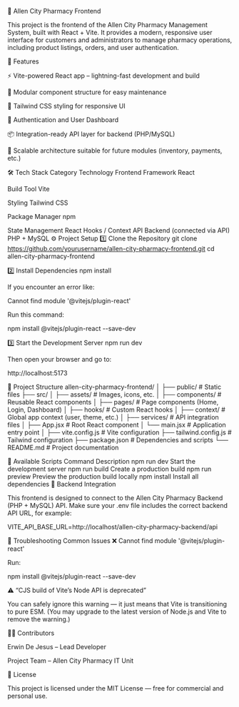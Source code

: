 💊 Allen City Pharmacy Frontend

This project is the frontend of the Allen City Pharmacy Management System, built with React + Vite.
It provides a modern, responsive user interface for customers and administrators to manage pharmacy operations, including product listings, orders, and user authentication.

🚀 Features

⚡ Vite-powered React app – lightning-fast development and build

🧩 Modular component structure for easy maintenance

🎨 Tailwind CSS styling for responsive UI

🔐 Authentication and User Dashboard

📦 Integration-ready API layer for backend (PHP/MySQL)

🧠 Scalable architecture suitable for future modules (inventory, payments, etc.)

🛠️ Tech Stack
Category	Technology
Frontend Framework	React

Build Tool	Vite

Styling	Tailwind CSS

Package Manager	npm

State Management	React Hooks / Context API
Backend (connected via API)	PHP + MySQL
⚙️ Project Setup
1️⃣ Clone the Repository
git clone https://github.com/yourusername/allen-city-pharmacy-frontend.git
cd allen-city-pharmacy-frontend

2️⃣ Install Dependencies
npm install


If you encounter an error like:

Cannot find module '@vitejs/plugin-react'


Run this command:

npm install @vitejs/plugin-react --save-dev

3️⃣ Start the Development Server
npm run dev


Then open your browser and go to:

http://localhost:5173

🧩 Project Structure
allen-city-pharmacy-frontend/
│
├── public/                     # Static files
├── src/
│   ├── assets/                 # Images, icons, etc.
│   ├── components/             # Reusable React components
│   ├── pages/                  # Page components (Home, Login, Dashboard)
│   ├── hooks/                  # Custom React hooks
│   ├── context/                # Global app context (user, theme, etc.)
│   ├── services/               # API integration files
│   ├── App.jsx                 # Root React component
│   └── main.jsx                # Application entry point
│
├── vite.config.js              # Vite configuration
├── tailwind.config.js          # Tailwind configuration
├── package.json                # Dependencies and scripts
└── README.md                   # Project documentation

🧰 Available Scripts
Command	Description
npm run dev	Start the development server
npm run build	Create a production build
npm run preview	Preview the production build locally
npm install	Install all dependencies
🔌 Backend Integration

This frontend is designed to connect to the Allen City Pharmacy Backend (PHP + MySQL) API.
Make sure your .env file includes the correct backend API URL, for example:

VITE_API_BASE_URL=http://localhost/allen-city-pharmacy-backend/api

🧾 Troubleshooting
Common Issues
❌ Cannot find module '@vitejs/plugin-react'

Run:

npm install @vitejs/plugin-react --save-dev

⚠️ “CJS build of Vite’s Node API is deprecated”

You can safely ignore this warning — it just means that Vite is transitioning to pure ESM.
(You may upgrade to the latest version of Node.js and Vite to remove the warning.)

👨‍💻 Contributors

Erwin De Jesus – Lead Developer

Project Team – Allen City Pharmacy IT Unit

📜 License

This project is licensed under the MIT License — free for commercial and personal use.
